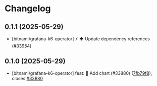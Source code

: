 # Changelog

## 0.1.1 (2025-05-29)

* [bitnami/grafana-k6-operator] :zap: :arrow_up: Update dependency references ([#33954](https://github.com/bitnami/charts/pull/33954))

## 0.1.0 (2025-05-29)

* [bitnami/grafana-k6-operator] feat: :tada: Add chart (#33880) ([7fb79f8](https://github.com/bitnami/charts/commit/7fb79f857a264d5ee64c28a9902cab3c3e963541)), closes [#33880](https://github.com/bitnami/charts/issues/33880)
